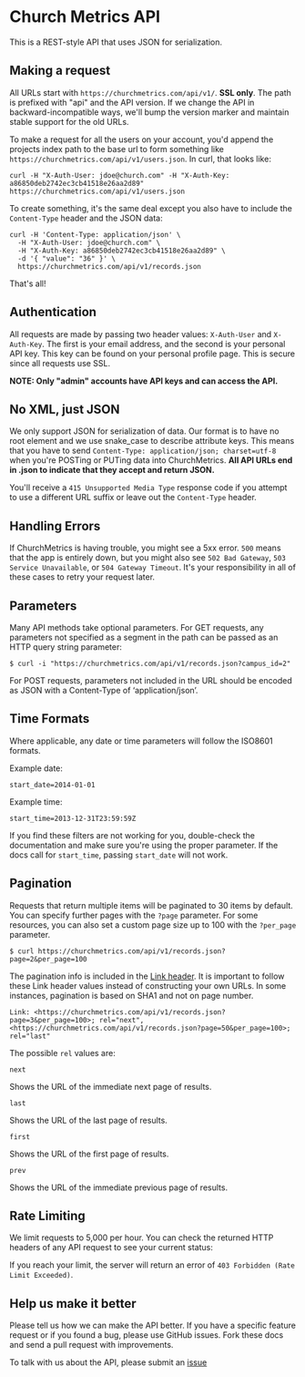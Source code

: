 # Church Metrics API

This is a REST-style API that uses JSON for serialization.

## Making a request

All URLs start with `https://churchmetrics.com/api/v1/`. **SSL only**. The path is prefixed with "api" and the API version. If we change the API in backward-incompatible ways, we'll bump the version marker and maintain stable support for the old URLs.

To make a request for all the users on your account, you'd append the projects index path to the base url to form something like `https://churchmetrics.com/api/v1/users.json`. In curl, that looks like:

```
curl -H "X-Auth-User: jdoe@church.com" -H "X-Auth-Key: a86850deb2742ec3cb41518e26aa2d89" https://churchmetrics.com/api/v1/users.json
```

To create something, it's the same deal except you also have to include the `Content-Type` header and the JSON data:

```
curl -H 'Content-Type: application/json' \
  -H "X-Auth-User: jdoe@church.com" \
  -H "X-Auth-Key: a86850deb2742ec3cb41518e26aa2d89" \
  -d '{ "value": "36" }' \
  https://churchmetrics.com/api/v1/records.json
```

That's all!

## Authentication

All requests are made by passing two header values: `X-Auth-User` and `X-Auth-Key`. The first is your email address, and the second is your personal API key. This key can be found on your personal profile page. This is secure since all requests use SSL.

**NOTE: Only "admin" accounts have API keys and can access the API.**


## No XML, just JSON

We only support JSON for serialization of data. Our format is to have no root element and we use snake\_case to describe attribute keys. This means that you have to send `Content-Type: application/json; charset=utf-8` when you're POSTing or PUTing data into ChurchMetrics. **All API URLs end in .json to indicate that they accept and return JSON.**

You'll receive a `415 Unsupported Media Type` response code if you attempt to use a different URL suffix or leave out the `Content-Type` header.

## Handling Errors

If ChurchMetrics is having trouble, you might see a 5xx error. `500` means that the app is entirely down, but you might also see `502 Bad Gateway`, `503 Service Unavailable`, or `504 Gateway Timeout`. It's your responsibility in all of these cases to retry your request later. 

## Parameters

Many API methods take optional parameters. For GET requests, any parameters not specified as a segment in the path can be passed as an HTTP query string parameter:

    $ curl -i "https://churchmetrics.com/api/v1/records.json?campus_id=2"
    
For POST requests, parameters not included in the URL should be encoded as JSON with a Content-Type of ‘application/json’.

## Time Formats

Where applicable, any date or time parameters will follow the ISO8601 formats. 

Example date:
    
    start_date=2014-01-01
    
Example time:

    start_time=2013-12-31T23:59:59Z

If you find these filters are not working for you, double-check the documentation and make sure you're using the proper parameter. If the docs call for ```start_time```, passing ```start_date``` will not work.


## Pagination

Requests that return multiple items will be paginated to 30 items by default. You can specify further pages with the `?page` parameter. For some resources, you can also set a custom page size up to 100 with the `?per_page` parameter. 

    $ curl https://churchmetrics.com/api/v1/records.json?page=2&per_page=100
    

The pagination info is included in the [Link header](http://tools.ietf.org/html/rfc5988). It is important to follow these Link header values instead of constructing your own URLs. In some instances, pagination is based on SHA1 and not on page number.

	Link: <https://churchmetrics.com/api/v1/records.json?page=3&per_page=100>; rel="next",<https://churchmetrics.com/api/v1/records.json?page=50&per_page=100>; rel="last"
    
The possible `rel` values are:

`next`

Shows the URL of the immediate next page of results.

`last`

Shows the URL of the last page of results.

`first`

Shows the URL of the first page of results.

`prev`

Shows the URL of the immediate previous page of results.

## Rate Limiting

We limit requests to 5,000 per hour. You can check the returned HTTP headers of any API request to see your current status:

If you reach your limit, the server will return an error of ```403 Forbidden (Rate Limit Exceeded)```.

## Help us make it better

Please tell us how we can make the API better. If you have a specific feature request or if you found a bug, please use GitHub issues. Fork these docs and send a pull request with improvements.

To talk with us about the API, please submit an [issue](https://github.com/lifechurch/churchmetrics-api/issues/new)
